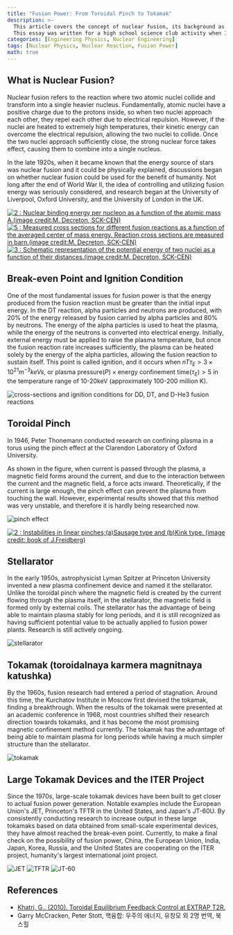 ```yaml
---
title: "Fusion Power: From Toroidal Pinch to Tokamak"
description: >-
  This article covers the concept of nuclear fusion, its background as a promising next-generation power source, the technical goals that need to be achieved for the commercialization of fusion power, and the evolution of fusion power technology from toroidal pinch to ITER in broad strokes.
  This essay was written for a high school science club activity when I was in 11th grade. It should be noted that the content description may be insufficient or partially inaccurate in some parts, but it has been uploaded as it was originally written at the time for archiving purposes.
categories: [Engineering Physics, Nuclear Engineering]
tags: [Nuclear Physics, Nuclear Reaction, Fusion Power]
math: true
---
```


## What is Nuclear Fusion?
Nuclear fusion refers to the reaction where two atomic nuclei collide and transform into a single heavier nucleus. Fundamentally, atomic nuclei have a positive charge due to the protons inside, so when two nuclei approach each other, they repel each other due to electrical repulsion. However, if the nuclei are heated to extremely high temperatures, their kinetic energy can overcome the electrical repulsion, allowing the two nuclei to collide. Once the two nuclei approach sufficiently close, the strong nuclear force takes effect, causing them to combine into a single nucleus.

In the late 1920s, when it became known that the energy source of stars was nuclear fusion and it could be physically explained, discussions began on whether nuclear fusion could be used for the benefit of humanity. Not long after the end of World War II, the idea of controlling and utilizing fusion energy was seriously considered, and research began at the University of Liverpool, Oxford University, and the University of London in the UK.

<a href="https://www.researchgate.net/figure/Nuclear-binding-energy-per-nucleon-as-a-function-of-the-atomic-mass-Aimage-creditM_fig2_275003974"><img src="https://www.researchgate.net/profile/G_Khatri/publication/275003974/figure/fig2/AS:311308386881537@1451233111244/Nuclear-binding-energy-per-nucleon-as-a-function-of-the-atomic-mass-Aimage-creditM.png" alt="2 : Nuclear binding energy per nucleon as a function of the atomic mass A.(image credit:M. Decreton, SCK-CEN)"/></a>
<a href="https://www.researchgate.net/figure/Measured-cross-sections-for-different-fusion-reactions-as-a-function-of-the-averaged_fig5_275003974"><img src="https://www.researchgate.net/profile/G_Khatri/publication/275003974/figure/fig5/AS:311308386881540@1451233111335/Measured-cross-sections-for-different-fusion-reactions-as-a-function-of-the-averaged.png" alt="5 : Measured cross sections for different fusion reactions as a function of the averaged center of mass energy. Reaction cross sections are measured in barn.(image credit:M. Decreton, SCK-CEN)"/></a>
<a href="https://www.researchgate.net/figure/Schematic-representation-of-the-potential-energy-of-two-nuclei-as-a-function-of-their_fig3_275003974"><img src="https://www.researchgate.net/profile/G_Khatri/publication/275003974/figure/fig3/AS:311308386881538@1451233111275/Schematic-representation-of-the-potential-energy-of-two-nuclei-as-a-function-of-their.png" alt="3 : Schematic representation of the potential energy of two nuclei as a function of their distances.(image credit:M. Decreton, SCK-CEN)"/></a>

## Break-even Point and Ignition Condition
One of the most fundamental issues for fusion power is that the energy produced from the fusion reaction must be greater than the initial input energy. In the DT reaction, alpha particles and neutrons are produced, with 20% of the energy released by fusion carried by alpha particles and 80% by neutrons. The energy of the alpha particles is used to heat the plasma, while the energy of the neutrons is converted into electrical energy. Initially, external energy must be applied to raise the plasma temperature, but once the fusion reaction rate increases sufficiently, the plasma can be heated solely by the energy of the alpha particles, allowing the fusion reaction to sustain itself. This point is called ignition, and it occurs when $nT\tau_{E} > 3 \times 10^{21} m^{-3} keVs$, or $\text{plasma pressure}(P) \times \text{energy confinement time}(\tau_{E}) > 5$ in the temperature range of 10-20keV (approximately 100-200 million K).

![cross-sections and ignition conditions for DD, DT, and D-He3 fusion reactions](/assets/img/fusion-power/cross-sections.png)

## Toroidal Pinch
In 1946, Peter Thonemann conducted research on confining plasma in a torus using the pinch effect at the Clarendon Laboratory of Oxford University.

As shown in the figure, when current is passed through the plasma, a magnetic field forms around the current, and due to the interaction between the current and the magnetic field, a force acts inward. Theoretically, if the current is large enough, the pinch effect can prevent the plasma from touching the wall. However, experimental results showed that this method was very unstable, and therefore it is hardly being researched now.

![pinch effect](/assets/img/fusion-power/pinch-effect.png)

<a href="https://www.researchgate.net/figure/Instabilities-in-linear-pinchesaSausage-type-and-bKink-type-image-credit-book_fig9_275003974"><img src="https://www.researchgate.net/profile/G_Khatri/publication/275003974/figure/fig9/AS:311308386881544@1451233111528/Instabilities-in-linear-pinchesaSausage-type-and-bKink-type-image-credit-book.png" alt="2 : Instabilities in linear pinches;(a)Sausage type and (b)Kink type. (image credit: book of J.Freidberg)"/></a>

## Stellarator
In the early 1950s, astrophysicist Lyman Spitzer at Princeton University invented a new plasma confinement device and named it the stellarator. Unlike the toroidal pinch where the magnetic field is created by the current flowing through the plasma itself, in the stellarator, the magnetic field is formed only by external coils. The stellarator has the advantage of being able to maintain plasma stably for long periods, and it is still recognized as having sufficient potential value to be actually applied to fusion power plants. Research is still actively ongoing.

![stellarator](/assets/img/fusion-power/stellarator.png)

## Tokamak (toroidalnaya karmera magnitnaya katushka)
By the 1960s, fusion research had entered a period of stagnation. Around this time, the Kurchatov Institute in Moscow first devised the tokamak, finding a breakthrough. When the results of the tokamak were presented at an academic conference in 1968, most countries shifted their research direction towards tokamaks, and it has become the most promising magnetic confinement method currently. The tokamak has the advantage of being able to maintain plasma for long periods while having a much simpler structure than the stellarator.

![tokamak](/assets/img/fusion-power/tokamak.png)

## Large Tokamak Devices and the ITER Project
Since the 1970s, large-scale tokamak devices have been built to get closer to actual fusion power generation. Notable examples include the European Union's JET, Princeton's TFTR in the United States, and Japan's JT-60U. By consistently conducting research to increase output in these large tokamaks based on data obtained from small-scale experimental devices, they have almost reached the break-even point. Currently, to make a final check on the possibility of fusion power, China, the European Union, India, Japan, Korea, Russia, and the United States are cooperating on the ITER project, humanity's largest international joint project.

![JET](/assets/img/fusion-power/JET.png)
![TFTR](/assets/img/fusion-power/TFTR.png)
![JT-60](/assets/img/fusion-power/JT-60.png)

## References
- [Khatri, G.. (2010). Toroidal Equilibrium Feedback Control at EXTRAP T2R.](https://www.researchgate.net/publication/275003974_Toroidal_Equilibrium_Feedback_Control_at_EXTRAP_T2R)
- Garry McCracken, Peter Stott, 핵융합: 우주의 에너지, 유창모 외 2명 번역, 북스힐
